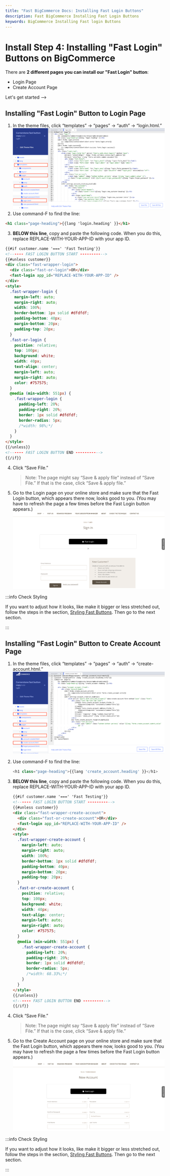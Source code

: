 ```yaml
---
title: "Fast BigCommerce Docs: Installing Fast Login Buttons"
description: Fast BigCommerce Installing Fast Login Buttons
keywords: BigCommerce Installing Fast login Buttons
---
```


# Install Step 4: Installing "Fast Login" Buttons on BigCommerce

There are **2 different pages you can install our "Fast Login" button**:

- Login Page
- Create Account Page

Let's get started -->

## Installing "Fast Login" Button to Login Page

1. In the theme files, click “templates” → “pages” → “auth” → “login.html.”
   <img alt="login.html file" src="./images/image6.png"/>
2. Use command-F to find the line:

```html
<h1 class="page-heading">{{lang 'login.heading' }}</h1>
```

3. **BELOW this line**, copy and paste the following code. When you do this, replace REPLACE-WITH-YOUR-APP-ID with your app ID.

```html
{{#if customer.name '===' 'Fast Testing'}}
<!------ FAST LOGIN BUTTON START ----------->
{{#unless customer}}
<div class="fast-wrapper-login">
  <div class="fast-or-login">OR</div>
  <fast-login app_id="REPLACE-WITH-YOUR-APP-ID" />
</div>
<style>
  .fast-wrapper-login {
    margin-left: auto;
    margin-right: auto;
    width: 100%;
    border-bottom: 1px solid #dfdfdf;
    padding-bottom: 40px;
    margin-bottom: 20px;
    padding-top: 20px;
  }
  .fast-or-login {
    position: relative;
    top: 100px;
    background: white;
    width: 40px;
    text-align: center;
    margin-left: auto;
    margin-right: auto;
    color: #757575;
  }
  @media (min-width: 551px) {
    .fast-wrapper-login {
      padding-left: 20%;
      padding-right: 20%;
      border: 1px solid #dfdfdf;
      border-radius: 5px;
      /*width: 98%;*/
    }
  }
</style>
{{/unless}}
<!------ FAST LOGIN BUTTON END ----------->
{{/if}}
```

4. Click “Save File.”

   > Note: The page might say “Save & apply file” instead of “Save File.” If that is the case, click “Save & apply file.”

5. Go to the Login page on your online store and make sure that the Fast Login button, which appears there now, looks good to you. (You may have to refresh the page a few times before the Fast Login button appears.)
   <img alt="login page" src="./images/image27.png"/>

:::info Check Styling

If you want to adjust how it looks, like make it bigger or less stretched out, follow the steps in the section, [Styling Fast Buttons](/developer-portal/for-developers/bigcommerce/customization/custom-styling/). Then go to the next section.

:::

## Installing "Fast Login" Button to Create Account Page

1. In the theme files, click “templates” → “pages” → “auth” → “create-account.html.”
   <img alt="create-account.html file" src="./images/image15.png"/>
2. Use command-F to find the line:
   ```javascript
   <h1 class="page-heading">{{lang 'create_account.heading' }}</h1>
   ```
3. **BELOW this line**, copy and paste the following code. When you do this, replace REPLACE-WITH-YOUR-APP-ID with your app ID.

   ```html
   {{#if customer.name '===' 'Fast Testing'}}
   <!------ FAST LOGIN BUTTON START ----------->
   {{#unless customer}}
   <div class="fast-wrapper-create-account">
     <div class="fast-or-create-account">OR</div>
     <fast-login app_id="REPLACE-WITH-YOUR-APP-ID" />
   </div>
   <style>
     .fast-wrapper-create-account {
       margin-left: auto;
       margin-right: auto;
       width: 100%;
       border-bottom: 1px solid #dfdfdf;
       padding-bottom: 40px;
       margin-bottom: 20px;
       padding-top: 20px;
     }
     .fast-or-create-account {
       position: relative;
       top: 100px;
       background: white;
       width: 40px;
       text-align: center;
       margin-left: auto;
       margin-right: auto;
       color: #757575;
     }
     @media (min-width: 551px) {
       .fast-wrapper-create-account {
         padding-left: 20%;
         padding-right: 20%;
         border: 1px solid #dfdfdf;
         border-radius: 5px;
         /*width: 68.33%;*/
       }
     }
   </style>
   {{/unless}}
   <!------ FAST LOGIN BUTTON END ----------->
   {{/if}}
   ```

4. Click “Save File.”
   > Note: The page might say “Save & apply file” instead of “Save File.” If that is the case, click “Save & apply file.”
5. Go to the Create Account page on your online store and make sure that the Fast Login button, which appears there now, looks good to you. (You may have to refresh the page a few times before the Fast Login button appears.)
   <img alt="create account page" src="./images/image36.png"/>

:::info Check Styling

If you want to adjust how it looks, like make it bigger or less stretched out, follow the steps in the section, [Styling Fast Buttons](/developer-portal/for-developers/bigcommerce/customization/custom-styling/). Then go to the next section.

:::
